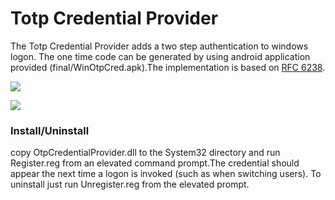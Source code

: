 Totp Credential Provider
===================
The Totp Credential Provider adds a two step authentication to windows logon. The one time code can be generated by using android application provided (final/WinOtpCred.apk).The implementation is based on [RFC 6238](http://tools.ietf.org/html/rfc6238). 

![](https://raw.githubusercontent.com/naveedmurtuza/CredentialProviders/master/WinCredProvider/screenshots/1.png)

![](https://raw.githubusercontent.com/naveedmurtuza/CredentialProviders/master/screenshots/Screenshot_2014-05-27-23-49-25.png)

### Install/Uninstall
copy OtpCredentialProvider.dll to the System32 directory and run Register.reg from an elevated command prompt.The credential should appear the next time a logon is invoked (such as when switching users).
To uninstall just run Unregister.reg from the elevated prompt.


